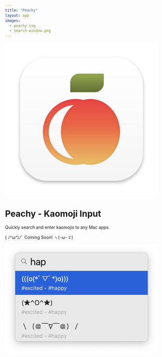 ```yaml
---
title: "Peachy"
layout: app
images: 
  - peachy.svg
  - search-window.png
---
```


![App Icon](peachy.svg)
# Peachy - Kaomoji Input
Quickly search and enter kaomojis to any Mac apps.

( ﾉ^ω^)ﾉﾟ Coming Soon! ヽ(･ω･ゞ)


![Search Window](search-window.png)

